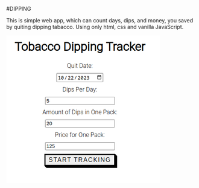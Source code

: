 #DIPPING

This is simple web app, which can count days, dips, and money, you saved by quiting dipping tabacco.
Using only html, css and vanilla JavaScript.

<img src="./readme/Screenshot_2023-10-25_20-22-33.png" alt="Alt text" title="Optional title">
